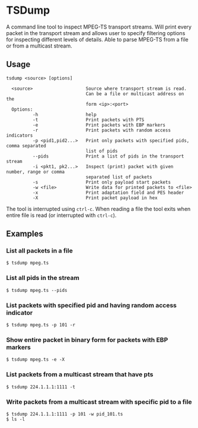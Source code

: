# TSDump

A command line tool to inspect MPEG-TS transport streams. Will print every
packet in the transport stream and allows user to specify filtering options for
inspecting different levels of details. Able to parse MPEG-TS from a file or
from a multicast stream.

## Usage

    tsdump <source> [options]

      <source>                    Source where transport stream is read.
                                  Can be a file or multicast address on the
                                  form <ip>:<port>
      Options:
              -h                  help
              -t                  Print packets with PTS
              -e                  Print packets with EBP markers
              -r                  Print packets with random access indicators
              -p <pid1,pid2...>   Print only packets with specified pids, comma separated
                                  list of pids
              --pids              Print a list of pids in the transport stream
              -i <pkt1, pk2...>   Inspect (print) packet with given number, range or comma
                                  separated list of packets
              -s                  Print only payload start packets
              -w <file>           Write data for printed packets to <file>
              -x                  Print adaptation field and PES header
              -X                  Print packet payload in hex


The tool is interrupted using `ctrl-c`. When reading a file the tool exits when
entire file is read (or interrupted with `ctrl-c`).

## Examples

### List all packets in a file

    $ tsdump mpeg.ts

### List all pids in the stream

    $ tsdump mpeg.ts --pids

### List packets with specified pid and having random access indicator

    $ tsdump mpeg.ts -p 101 -r

### Show entire packet in binary form for packets with EBP markers

    $ tsdump mpeg.ts -e -X

### List packets from a multicast stream that have pts

    $ tsdump 224.1.1.1:1111 -t


### Write packets from a multicast stream with specific pid to a file

    $ tsdump 224.1.1.1:1111 -p 101 -w pid_101.ts
    $ ls -l

